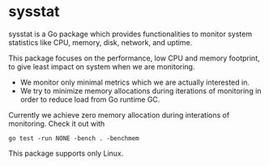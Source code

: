 sysstat
=======

sysstat is a Go package which provides functionalities to monitor system statistics
like CPU, memory, disk, network, and uptime.

This package focuses on the performance, low CPU and memory footprint, to give
least impact on system when we are monitoring.

* We monitor only minimal metrics which we are actually interested in.
* We try to minimize memory allocations during iterations of monitoring in order to
  reduce load from Go runtime GC.

Currently we achieve zero memory allocation during interations of monitoring.
Check it out with

```
go test -run NONE -bench . -benchmem
```

This package supports only Linux.
